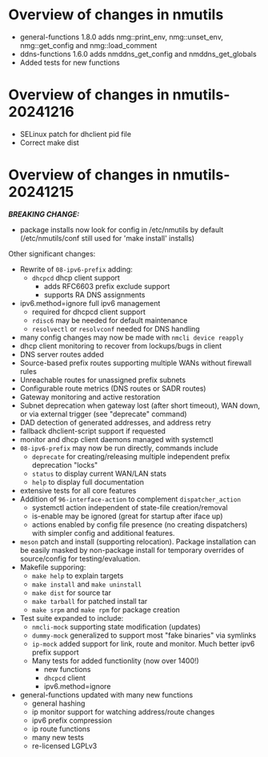 Overview of changes in nmutils
=======================================

- general-functions 1.8.0 adds nmg::print_env, nmg::unset_env, 
    nmg::get_config and nmg::load_comment
- ddns-functions 1.6.0 adds nmddns_get_config and nmddns_get_globals
- Added tests for new functions

Overview of changes in nmutils-20241216
=======================================

- SELinux patch for dhclient pid file
- Correct make dist

Overview of changes in nmutils-20241215
=======================================

***BREAKING CHANGE:***
 - package installs now look for config in /etc/nmutils by default
   (/etc/nmutils/conf still used for 'make install' installs)

Other significant changes:
- Rewrite of `08-ipv6-prefix` adding:
  - `dhcpcd` dhcp client support
    - adds RFC6603 prefix exclude support
    - supports RA DNS assignments
 - ipv6.method=ignore full ipv6 management
    - required for dhcpcd client support
    - `rdisc6` may be needed for default maintenance
    - `resolvectl` or `resolvconf` needed for DNS handling
  - many config changes may now be made with `nmcli device reapply`
  - dhcp client monitoring to recover from lockups/bugs in client
  - DNS server routes added
  - Source-based prefix routes supporting multiple WANs without
    firewall rules
  - Unreachable routes for unassigned prefix subnets
  - Configurable route metrics (DNS routes or SADR routes)
  - Gateway monitoring and active restoration
  - Subnet deprecation when gateway lost (after short timeout), WAN
    down, or via external trigger (see "deprecate" command)
  - DAD detection of generated addresses, and address retry
  - fallback dhclient-script support if requested
  - monitor and dhcp client daemons managed with systemctl
  - `08-ipv6-prefix` may now be run directly, commands include
    - `deprecate` for creating/releasing multiple independent
      prefix deprecation "locks"
    - `status` to display current WAN/LAN stats
    - `help` to display full documentation
  - extensive tests for all core features
- Addition of `96-interface-action` to complement `dispatcher_action`
  - systemctl action independent of state-file creation/removal
  - is-enable may be ignored (great for startup after iface up)
  - actions enabled by config file presence (no creating dispatchers)
  with simpler config and additional features.
- `meson` patch and install (supporting relocation). Package 
  installation can be easily masked by non-package install for
  temporary overrides of source/config for testing/evaluation.
- Makefile supporing:
  - `make help` to explain targets
  - `make install` and `make uninstall`
  - `make dist` for source tar
  - `make tarball` for patched install tar
  - `make srpm` and `make rpm` for package creation
- Test suite expanded to include:
  - `nmcli-mock` supporting state modification (updates)
  - `dummy-mock` generalized to support most "fake binaries" via symlinks
  - `ip-mock` added support for link, route and monitor.  Much better
    ipv6 prefix support
  - Many tests for added functionlity (now over 1400!)
    - new functions
	- `dhcpcd` client
	- ipv6.method=ignore
- general-functions updated with many new functions
  - general hashing
  - ip monitor support for watching address/route changes
  - ipv6 prefix compression
  - ip route functions
  - many new tests
  - re-licensed LGPLv3
